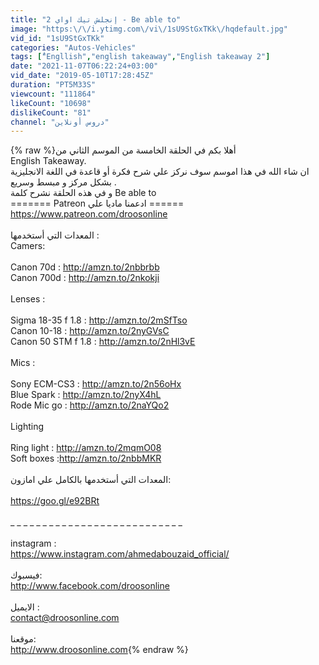 ```yaml
---
title: "إنجلش تيك اواي 2 - Be able to"
image: "https:\/\/i.ytimg.com\/vi\/1sU9StGxTKk\/hqdefault.jpg"
vid_id: "1sU9StGxTKk"
categories: "Autos-Vehicles"
tags: ["ُEngllish","english takeaway","English takeaway 2"]
date: "2021-11-07T06:22:24+03:00"
vid_date: "2019-05-10T17:28:45Z"
duration: "PT5M33S"
viewcount: "111864"
likeCount: "10698"
dislikeCount: "81"
channel: "دروس أونلاين"
---
```

{% raw %}أهلا بكم في الحلقة الخامسة من الموسم الثاني من <br />English Takeaway.<br />ان شاء الله في هذا اموسم سوف نركز علي شرح فكرة أو قاعدة في اللغة الانجليزية بشكل مركز و مبسط وسريع .<br />و في هذه الحلقة نشرح كلمة Be able to <br />======= Patreon ادعمنا ماديا علي  ======<br /><a rel="nofollow" target="blank" href="https://www.patreon.com/droosonline">https://www.patreon.com/droosonline</a><br /><br />المعدات التي أستخدمها : <br />Camers: <br /><br />Canon 70d : <a rel="nofollow" target="blank" href="http://amzn.to/2nbbrbb">http://amzn.to/2nbbrbb</a><br />Canon 700d : <a rel="nofollow" target="blank" href="http://amzn.to/2nkokji">http://amzn.to/2nkokji</a><br /><br />Lenses :<br /><br />Sigma 18-35 f 1.8 :  <a rel="nofollow" target="blank" href="http://amzn.to/2mSfTso">http://amzn.to/2mSfTso</a><br />Canon 10-18 : <a rel="nofollow" target="blank" href="http://amzn.to/2nyGVsC">http://amzn.to/2nyGVsC</a><br />Canon 50 STM f 1.8 : <a rel="nofollow" target="blank" href="http://amzn.to/2nHl3vE">http://amzn.to/2nHl3vE</a><br /><br />Mics :<br /><br />Sony ECM-CS3 : <a rel="nofollow" target="blank" href="http://amzn.to/2n56oHx">http://amzn.to/2n56oHx</a><br />Blue Spark : <a rel="nofollow" target="blank" href="http://amzn.to/2nyX4hL">http://amzn.to/2nyX4hL</a><br />Rode Mic go : <a rel="nofollow" target="blank" href="http://amzn.to/2naYQo2">http://amzn.to/2naYQo2</a><br /><br />Lighting<br /><br />Ring light  : <a rel="nofollow" target="blank" href="http://amzn.to/2mqmO08">http://amzn.to/2mqmO08</a><br />Soft boxes :<a rel="nofollow" target="blank" href="http://amzn.to/2nbbMKR">http://amzn.to/2nbbMKR</a><br /><br />المعدات التي أستخدمها بالكامل علي امازون:<br /><br /><a rel="nofollow" target="blank" href="https://goo.gl/e92BRt">https://goo.gl/e92BRt</a><br /><br />_ _ _ _ _ _ _ _ _ _ _ _ _ _ _ _ _ _ _ _ _ _ _ _ _ _ _ <br /><br />instagram : <br /><a rel="nofollow" target="blank" href="https://www.instagram.com/ahmedabouzaid_official/">https://www.instagram.com/ahmedabouzaid_official/</a><br /><br /> فيسبوك:<br /><a rel="nofollow" target="blank" href="http://www.facebook.com/droosonline">http://www.facebook.com/droosonline</a><br /><br /> الايميل :<br />contact@droosonline.com<br /><br /> موقعنا:<br /> <a rel="nofollow" target="blank" href="http://www.droosonline.com">http://www.droosonline.com</a>{% endraw %}
